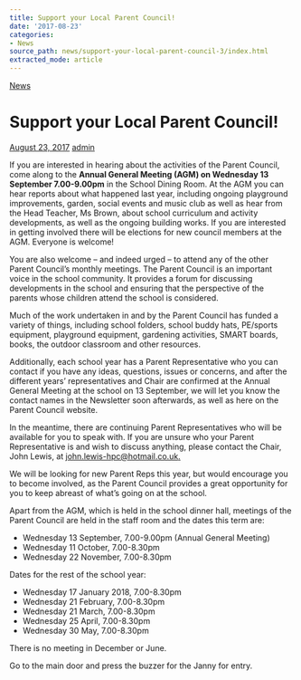 ```yaml
---
title: Support your Local Parent Council!
date: '2017-08-23'
categories:
- News
source_path: news/support-your-local-parent-council-3/index.html
extracted_mode: article
---
```

[News](category/news/)

# Support your Local Parent Council!

[August 23, 2017](news/support-your-local-parent-council-3/) [admin](author/admin/)

If you are interested in hearing about the activities of the Parent Council, come along to the&nbsp;**Annual General Meeting (AGM) on Wednesday 13 September 7.00-9.00pm** in the School Dining Room. At the AGM you can hear reports about what happened last year, including ongoing playground improvements, garden, social events and music club as well as hear from the Head Teacher, Ms Brown, about school curriculum and activity developments, as well as the ongoing building works. If you are interested in getting involved there will be elections for new council members at the AGM. Everyone is welcome!

You are also welcome – and indeed urged – to attend any of the other Parent Council’s monthly meetings. The Parent Council is an important voice in the school community. It provides a forum for discussing developments in the school and ensuring that the perspective of the parents whose children attend the school is considered.

Much of the work undertaken in and by the Parent Council has funded a variety of things, including school folders, school buddy hats, PE/sports equipment, playground equipment, gardening activities, SMART boards, books, the outdoor classroom and other resources.

Additionally, each school year has a Parent Representative who you can contact if you have any ideas, questions, issues or concerns, and after the different years’ representatives and Chair are confirmed at the Annual General Meeting at the school on 13 September, we will let you know the contact names in the Newsletter soon afterwards, as well as here on the Parent Council website.

In the meantime, there are continuing Parent Representatives who will be available for you to speak with. If you are unsure who your Parent Representative is and wish to discuss anything, please contact the Chair, John Lewis, at [john.lewis-hpc@hotmail.co.uk.](mailto:john.lewis-hpc@hotmail.co.uk)

We will be looking for new Parent Reps this year, but would encourage you to become involved, as the Parent Council provides a great opportunity for you to keep abreast of what’s going on at the school.

Apart from the AGM, which is held in the school dinner hall, meetings of the Parent Council are held in the staff room and the dates this term are:

- Wednesday 13 September, 7.00-9.00pm (Annual General Meeting)
- Wednesday 11 October, 7.00-8.30pm
- Wednesday 22 November, 7.00-8.30pm

Dates for the rest of the school year:

- Wednesday 17 January 2018, 7.00-8.30pm
- Wednesday 21 February, 7.00-8.30pm
- Wednesday 21 March, 7.00-8.30pm
- Wednesday 25 April, 7.00-8.30pm
- Wednesday 30 May, 7.00-8.30pm

There is no meeting in December or June.

Go to the main door and press the buzzer for the Janny for entry.
